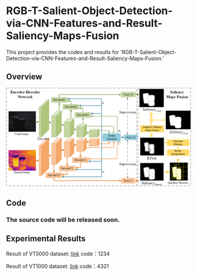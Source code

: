 # RGB-T-Salient-Object-Detection-via-CNN-Features-and-Result-Saliency-Maps-Fusion
This project provides the codes and results for 'RGB-T-Salient-Object-Detection-via-CNN-Features-and-Result-Saliency-Maps-Fusion.'

## Overview
![image](https://github.com/xanxuso/RGB-T-Salient-Object-Detection-via-CNN-Features-and-Result-Saliency-Maps-Fusion/blob/main/network.png)

## Code
### The source code will be released soon.

## Experimental Results
Result of VT5000 dataset: [link](https://pan.baidu.com/s/1jn6Y9vi7qhnTIpHiW8anWA)  code：1234

Result of VT1000 dataset: [link](https://pan.baidu.com/s/1jex2q55VZeSalOYWCtC4BQ)  code：4321
